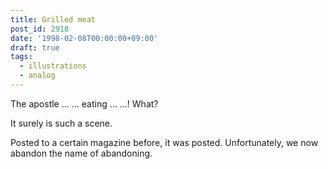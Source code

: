 ```yaml
---
title: Grilled meat
post_id: 2918
date: '1998-02-08T00:00:00+09:00'
draft: true
tags:
  - illustrations
  - analog
---
```


The apostle ... ... eating ... ...! What?

It surely is such a scene.

Posted to a certain magazine before, it was posted. Unfortunately, we now abandon the name of abandoning.
